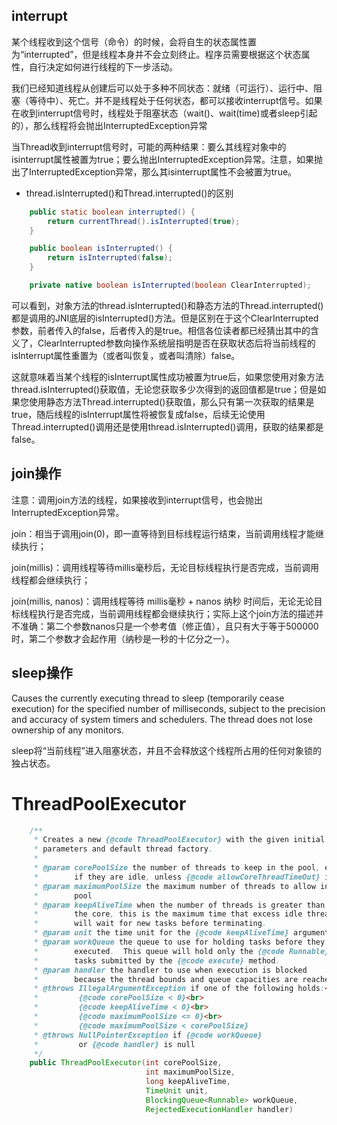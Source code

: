 ## interrupt
某个线程收到这个信号（命令）的时候，会将自生的状态属性置为“interrupted”，但是线程本身并不会立刻终止。程序员需要根据这个状态属性，自行决定如何进行线程的下一步活动。

我们已经知道线程从创建后可以处于多种不同状态：就绪（可运行）、运行中、阻塞（等待中）、死亡。并不是线程处于任何状态，都可以接收interrupt信号。如果在收到interrupt信号时，线程处于阻塞状态（wait()、wait(time)或者sleep引起的），那么线程将会抛出InterruptedException异常

当Thread收到interrupt信号时，可能的两种结果：要么其线程对象中的isinterrupt属性被置为true；要么抛出InterruptedException异常。注意，如果抛出了InterruptedException异常，那么其isinterrupt属性不会被置为true。

* thread.isInterrupted()和Thread.interrupted()的区别
```java
    public static boolean interrupted() {
        return currentThread().isInterrupted(true);
    }

    public boolean isInterrupted() {
        return isInterrupted(false);
    }

    private native boolean isInterrupted(boolean ClearInterrupted);
```
可以看到，对象方法的thread.isInterrupted()和静态方法的Thread.interrupted()都是调用的JNI底层的isInterrupted()方法。但是区别在于这个ClearInterrupted参数，前者传入的false，后者传入的是true。相信各位读者都已经猜出其中的含义了，ClearInterrupted参数向操作系统层指明是否在获取状态后将当前线程的isInterrupt属性重置为（或者叫恢复，或者叫清除）false。

这就意味着当某个线程的isInterrupt属性成功被置为true后，如果您使用对象方法thread.isInterrupted()获取值，无论您获取多少次得到的返回值都是true；但是如果您使用静态方法Thread.interrupted()获取值，那么只有第一次获取的结果是true，随后线程的isInterrupt属性将被恢复成false，后续无论使用Thread.interrupted()调用还是使用thread.isInterrupted()调用，获取的结果都是false。

## join操作
注意：调用join方法的线程，如果接收到interrupt信号，也会抛出InterruptedException异常。

join：相当于调用join(0)，即一直等待到目标线程运行结束，当前调用线程才能继续执行；

join(millis)：调用线程等待millis毫秒后，无论目标线程执行是否完成，当前调用线程都会继续执行；

join(millis, nanos)：调用线程等待 millis毫秒 + nanos 纳秒 时间后，无论无论目标线程执行是否完成，当前调用线程都会继续执行；实际上这个join方法的描述并不准确：第二个参数nanos只是一个参考值（修正值），且只有大于等于500000时，第二个参数才会起作用（纳秒是一秒的十亿分之一）。

## sleep操作
Causes the currently executing thread to sleep (temporarily cease execution) for the specified number of milliseconds, subject to the precision and accuracy of system timers and schedulers. The thread does not lose ownership of any monitors.

sleep将“当前线程”进入阻塞状态，并且不会释放这个线程所占用的任何对象锁的独占状态。

# ThreadPoolExecutor
```java
    /**
     * Creates a new {@code ThreadPoolExecutor} with the given initial
     * parameters and default thread factory.
     *
     * @param corePoolSize the number of threads to keep in the pool, even
     *        if they are idle, unless {@code allowCoreThreadTimeOut} is set
     * @param maximumPoolSize the maximum number of threads to allow in the
     *        pool
     * @param keepAliveTime when the number of threads is greater than
     *        the core, this is the maximum time that excess idle threads
     *        will wait for new tasks before terminating.
     * @param unit the time unit for the {@code keepAliveTime} argument
     * @param workQueue the queue to use for holding tasks before they are
     *        executed.  This queue will hold only the {@code Runnable}
     *        tasks submitted by the {@code execute} method.
     * @param handler the handler to use when execution is blocked
     *        because the thread bounds and queue capacities are reached
     * @throws IllegalArgumentException if one of the following holds:<br>
     *         {@code corePoolSize < 0}<br>
     *         {@code keepAliveTime < 0}<br>
     *         {@code maximumPoolSize <= 0}<br>
     *         {@code maximumPoolSize < corePoolSize}
     * @throws NullPointerException if {@code workQueue}
     *         or {@code handler} is null
     */
    public ThreadPoolExecutor(int corePoolSize,
                              int maximumPoolSize,
                              long keepAliveTime,
                              TimeUnit unit,
                              BlockingQueue<Runnable> workQueue,
                              RejectedExecutionHandler handler) 
```
